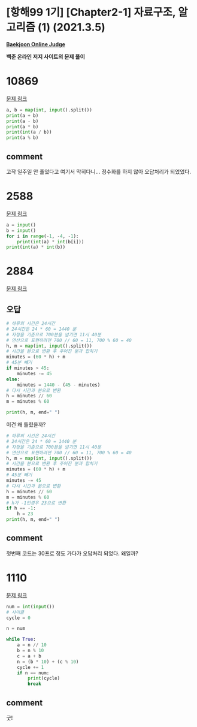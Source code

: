 # [항해99 1기] [Chapter2-1] 자료구조, 알고리즘 (1) (2021.3.5)

**[Baekjoon Online Judge](https://www.acmicpc.net/)**

**백준 온라인 저지 사이트의 문제 풀이**

# 10869

[문제 링크](https://www.acmicpc.net/problem/10869)

```python
a, b = map(int, input().split())
print(a + b)
print(a - b)
print(a * b)
print(int(a / b))
print(a % b)
```



## comment

고작 일주일 안 풀었다고 여기서 막히다니... 정수화를 하지 않아 오답처리가 되었었다.



# 2588

[문제 링크](https://www.acmicpc.net/problem/2588)

```python
a = input()
b = input()
for i in range(-1, -4, -1):
    print(int(a) * int(b[i]))
print(int(a) * int(b))
```



# 2884

[문제 링크](https://www.acmicpc.net/problem/2884)

## 오답

```python
# 하루의 시간은 24시간
# 24시간은 24 * 60 = 1440 분
# 자정을 기준으로 700분을 넘기면 11시 40분
# 연산으로 표현하려면 700 // 60 = 11, 700 % 60 = 40
h, m = map(int, input().split())
# 시간을 분으로 변환 후 주어진 분과 합치기
minutes = (60 * h) + m
# 45분 빼기
if minutes > 45:
    minutes -= 45
else:
    minutes = 1440 - (45 - minutes)
# 다시 시간과 분으로 변환
h = minutes // 60
m = minutes % 60

print(h, m, end=" ")
```

이건 왜 틀렸을까?

```python
# 하루의 시간은 24시간
# 24시간은 24 * 60 = 1440 분
# 자정을 기준으로 700분을 넘기면 11시 40분
# 연산으로 표현하려면 700 // 60 = 11, 700 % 60 = 40
h, m = map(int, input().split())
# 시간을 분으로 변환 후 주어진 분과 합치기
minutes = (60 * h) + m
# 45분 빼기
minutes -= 45
# 다시 시간과 분으로 변환
h = minutes // 60
m = minutes % 60
# h가 -1인경우 23으로 변환
if h == -1:
    h = 23
print(h, m, end=" ")
```



## comment

첫번째 코드는 30프로 정도 가다가 오답처리 되었다. 왜일까?



# 1110

[문제 링크](https://www.acmicpc.net/problem/1110)

```python
num = int(input())
# 사이클
cycle = 0

n = num

while True:
    a = n // 10
    b = n % 10
    c = a + b
    n = (b * 10) + (c % 10)
    cycle += 1
    if n == num:
        print(cycle)
        break
```



## comment

굿!
